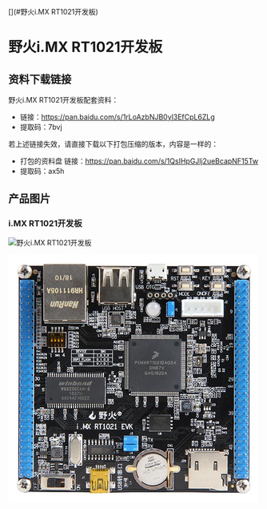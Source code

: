 [](#野火i.MX RT1021开发板)

# 野火i.MX RT1021开发板

## 资料下载链接
野火i.MX RT1021开发板配套资料：


* 链接：https://pan.baidu.com/s/1rLoAzbNJB0yl3EfCpL6ZLg 
* 提取码：7bvj 


若上述链接失效，请直接下载以下打包压缩的版本，内容是一样的：
* 打包的资料盘 链接：https://pan.baidu.com/s/1QsIHpGJlj2ueBcapNF15Tw 
* 提取码：ax5h 



## 产品图片
### i.MX RT1021开发板
![野火i.MX RT1021开发板](https://raw.githubusercontent.com/wiki/Embdefire/products/images/i_MX_RT系列产品/RT1021/i_MX_RT1021.jpg)

![野火i.MX RT1021开发板](../images/i_MX_RT系列产品/RT1021/i_MX_RT1021.jpg)
